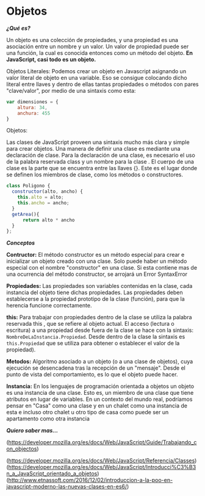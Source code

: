 # Objetos #

***¿Qué es?***

Un objeto es una colección de propiedades, y una propiedad es una asociación entre un nombre y un valor. Un valor de propiedad puede ser una función, la cual es conocida entonces como un método del objeto.
**En JavaScript, casi todo es un objeto.**


Objetos Literales:
Podemos crear un objeto en Javascript asignando un valor literal de objeto en una variable. Eso se consigue colocando dicho literal entre llaves y dentro de ellas tantas propiedades o métodos con pares "clave/valor", por medio de una sintaxis como esta:

```javascript
var dimensiones = {
    altura: 34,
    anchura: 455
}
```


Objetos:

Las clases de JavaScript proveen una sintaxis mucho más clara y simple para crear objetos.
Una manera de definir una clase es mediante una declaración de clase. Para la declaración de una clase, es necesario el uso de la palabra reservada class y un nombre para la clase .
El cuerpo de una clase es la parte que se encuentra entre las llaves {}. Este es el lugar donde se definen los miembros de clase, como los métodos o constructores.

```javascript
class Poligono {
  constructor(alto, ancho) {
    this.alto = alto;
    this.ancho = ancho;
  }
  getArea(){
      return alto * ancho
  }
};
```

***Conceptos***

**Contructor:** El método constructor es un método especial para crear e inicializar un objeto creado con una clase. Solo puede haber un método especial con el nombre "constructor" en una clase. Si esta contiene mas de una ocurrencia del método constructor, se arrojará un Error SyntaxError

**Propiedades:** Las propiedades son variables contenidas en la clase, cada instancia del objeto tiene dichas propiedades. Las propiedades deben establecerse a la propiedad prototipo de la clase (función), para que la herencia funcione correctamente.

**this:** Para trabajar con propiedades dentro de la clase se utiliza la palabra reservada this , que se refiere al objeto actual. El acceso (lectura o escritura) a una propiedad desde fuera de la clase se hace con la sintaxis: `NombreDeLaInstancia.Propiedad`. Desde dentro de la clase la sintaxis es `this.Propiedad` que se utiliza para obtener o establecer el valor de la propiedad).

**Metodos:** Algoritmo asociado a un objeto (o a una clase de objetos), cuya ejecución se desencadena tras la recepción de un "mensaje". Desde el punto de vista del comportamiento, es lo que el objeto puede hacer. 

**Instancia:** En los lenguajes de programación orientada a objetos un objeto es una instancia de una clase. Esto es, un miembro de una clase que tiene atributos en lugar de variables. En un contexto del mundo real, podríamos pensar en "Casa" como una clase y en un chalet como una instancia de esta e incluso otro chalet u otro tipo de casa como puede ser un apartamento como otra instancia


***Quiero saber mas...***

(https://developer.mozilla.org/es/docs/Web/JavaScript/Guide/Trabajando_con_objectos)

(https://developer.mozilla.org/es/docs/Web/JavaScript/Referencia/Classes)
(https://developer.mozilla.org/es/docs/Web/JavaScript/Introducci%C3%B3n_a_JavaScript_orientado_a_objetos)
(http://www.etnassoft.com/2016/12/02/introduccion-a-la-poo-en-javascript-moderno-las-nuevas-clases-en-es6/)